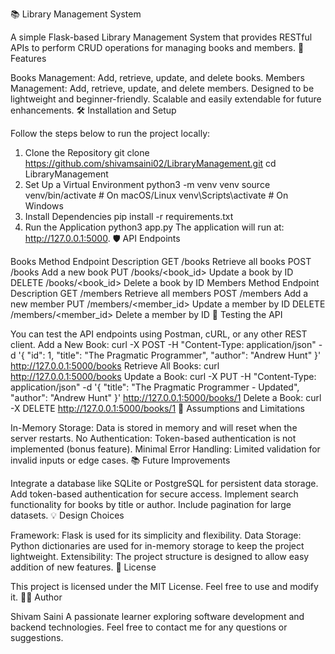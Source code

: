 📚 Library Management System

A simple Flask-based Library Management System that provides RESTful APIs to perform CRUD operations for managing books and members.
🚀 Features

Books Management: Add, retrieve, update, and delete books.
Members Management: Add, retrieve, update, and delete members.
Designed to be lightweight and beginner-friendly.
Scalable and easily extendable for future enhancements.
🛠️ Installation and Setup

Follow the steps below to run the project locally:
1. Clone the Repository
git clone https://github.com/shivamsaini02/LibraryManagement.git
cd LibraryManagement
2. Set Up a Virtual Environment
python3 -m venv venv
source venv/bin/activate  # On macOS/Linux
venv\Scripts\activate     # On Windows
3. Install Dependencies
pip install -r requirements.txt
4. Run the Application
python3 app.py
The application will run at: http://127.0.0.1:5000.
🛡️ API Endpoints

Books
Method	Endpoint	Description
GET	/books	Retrieve all books
POST	/books	Add a new book
PUT	/books/<book_id>	Update a book by ID
DELETE	/books/<book_id>	Delete a book by ID
Members
Method	Endpoint	Description
GET	/members	Retrieve all members
POST	/members	Add a new member
PUT	/members/<member_id>	Update a member by ID
DELETE	/members/<member_id>	Delete a member by ID
🧪 Testing the API

You can test the API endpoints using Postman, cURL, or any other REST client.
Add a New Book:
curl -X POST -H "Content-Type: application/json" -d '{
  "id": 1,
  "title": "The Pragmatic Programmer",
  "author": "Andrew Hunt"
}' http://127.0.0.1:5000/books
Retrieve All Books:
curl http://127.0.0.1:5000/books
Update a Book:
curl -X PUT -H "Content-Type: application/json" -d '{
  "title": "The Pragmatic Programmer - Updated",
  "author": "Andrew Hunt"
}' http://127.0.0.1:5000/books/1
Delete a Book:
curl -X DELETE http://127.0.0.1:5000/books/1
🤔 Assumptions and Limitations

In-Memory Storage: Data is stored in memory and will reset when the server restarts.
No Authentication: Token-based authentication is not implemented (bonus feature).
Minimal Error Handling: Limited validation for invalid inputs or edge cases.
📚 Future Improvements

Integrate a database like SQLite or PostgreSQL for persistent data storage.
Add token-based authentication for secure access.
Implement search functionality for books by title or author.
Include pagination for large datasets.
💡 Design Choices

Framework: Flask is used for its simplicity and flexibility.
Data Storage: Python dictionaries are used for in-memory storage to keep the project lightweight.
Extensibility: The project structure is designed to allow easy addition of new features.
📄 License

This project is licensed under the MIT License. Feel free to use and modify it.
👨‍💻 Author

Shivam Saini
A passionate learner exploring software development and backend technologies.
Feel free to contact me for any questions or suggestions.
